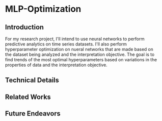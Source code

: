 # MLP-Optimization

## Introduction

For my research project, I'll intend to use neural networks to perform predictive analytics on time series datasets. I'll 
also perform hyperparameter optimization on nueral networks that are made based on the dataset being analyzed and the 
interpretation objective. The goal is to find trends of the most optimal hyperparameters based on variations in the 
properties of data and the interpretation objective.

## Technical Details

## Related Works

## Future Endeavors